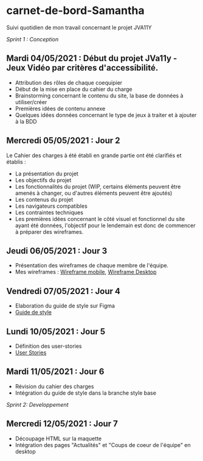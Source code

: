 # carnet-de-bord-Samantha
Suivi quotidien de mon travail concernant le  projet JVA11Y

*Sprint 1 : Conception*

## Mardi 04/05/2021 : Début du projet JVa11y - Jeux Vidéo par critères d'accessibilité.
- Attribution des rôles de chaque coequipier 
- Début de la mise en place du cahier du charge 
- Brainstorming concernant le contenu du site, la base de données à utiliser/créer
- Premières idées de contenu annexe
- Quelques idées données concernant le type de jeux à traiter et à ajouter à la BDD

## Mercredi 05/05/2021 : Jour 2 

Le Cahier des charges à été établi en grande partie ont été clarifiés et établis :

- La présentation du projet
- Les objectifs du projet
- Les fonctionnalités du projet (WIP, certains éléments peuvent être amenés à changer, ou d'autres éléments peuvent être ajoutés)
- Les contenus du projet
- Les navigateurs compatibles
- Les contraintes techniques
- Les premières idées concernant le côté visuel et fonctionnel du site ayant été données, l'objectif pour le lendemain est donc de commencer à préparer des wireframes.

## Jeudi 06/05/2021 : Jour 3 

- Présentation des wireframes de chaque membre de l'équipe.
- Mes wireframes : [Wireframe mobile](https://github.com/integra11y-session1/jeux-video-par-criteres-d-accessibilite/blob/main/__doc/Conceptions/Maquettes/Maquettes%20Samantha/Video-Games-Mobile---Wireframe-cc-Premium%20(1).pdf), [Wireframe Desktop](https://github.com/integra11y-session1/jeux-video-par-criteres-d-accessibilite/blob/main/__doc/Conceptions/Maquettes/Maquettes%20Samantha/Video-Games-desktop---Wireframe-cc-Premium%20(1).pdf)

## Vendredi 07/05/2021 : Jour 4 
- Elaboration du guide de style sur Figma
- [Guide de style](https://www.figma.com/file/MQqlM79R7tU9L5Ub45oeEJ/Guide-de-style-jeux-vid%C3%A9os?node-id=0%3A1)

## Lundi 10/05/2021 : Jour 5
- Définition des user-stories 
- [User Stories](https://docs.google.com/document/d/1GL6JzHzazQjchE_tvIuX64vasrjEN7tfEm4B682lg4c/edit)

## Mardi 11/05/2021 : Jour 6
- Révision du cahier des charges 
- Intégration du guide de style dans la branche style base

*Sprint 2: Developpement*

## Mercredi 12/05/2021 : Jour 7 
- Découpage HTML sur la maquette
- Intégration des pages "Actualités" et "Coups de coeur de l'équipe" en desktop
